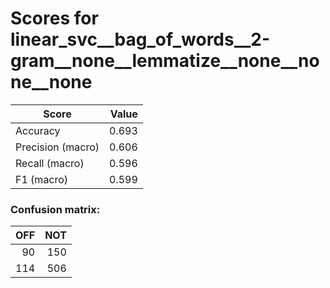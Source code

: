 # Scores for linear_svc__bag_of_words__2-gram__none__lemmatize__none__none__none
|      Score      |Value|
|-----------------|----:|
|Accuracy         |0.693|
|Precision (macro)|0.606|
|Recall (macro)   |0.596|
|F1 (macro)       |0.599|

### Confusion matrix:
|OFF|NOT|
|--:|--:|
| 90|150|
|114|506|
